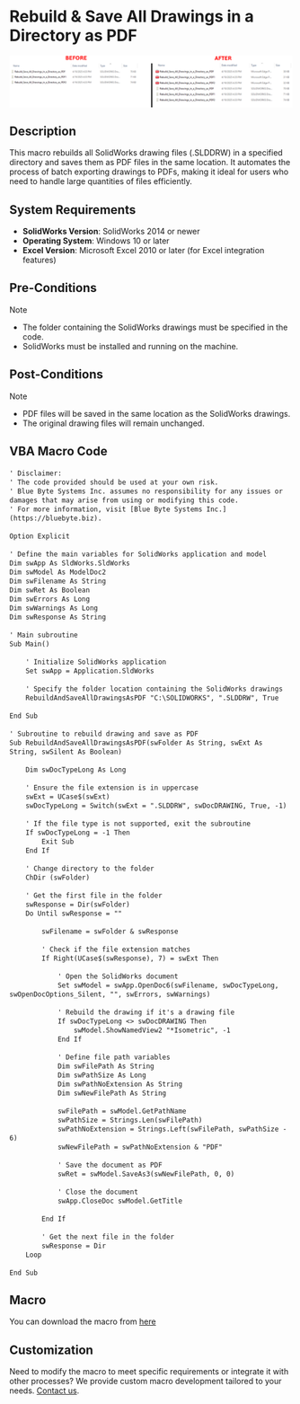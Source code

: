 # Rebuild & Save All Drawings in a Directory as PDF

<img src="../images/Rebuild_Save_All_Drawings_in_a_Directory_as_PDF.png" alt="Description of image" width="600" style="display: block; margin: 0 auto;">

## Description
This macro rebuilds all SolidWorks drawing files (.SLDDRW) in a specified directory and saves them as PDF files in the same location. It automates the process of batch exporting drawings to PDFs, making it ideal for users who need to handle large quantities of files efficiently.

## System Requirements
- **SolidWorks Version**: SolidWorks 2014 or newer
- **Operating System**: Windows 10 or later
- **Excel Version**: Microsoft Excel 2010 or later (for Excel integration features)

## Pre-Conditions
> [!NOTE]
> - The folder containing the SolidWorks drawings must be specified in the code.
> - SolidWorks must be installed and running on the machine.

## Post-Conditions
> [!NOTE]
> - PDF files will be saved in the same location as the SolidWorks drawings.
> - The original drawing files will remain unchanged.

 
## VBA Macro Code

```vbnet
' Disclaimer:
' The code provided should be used at your own risk.  
' Blue Byte Systems Inc. assumes no responsibility for any issues or damages that may arise from using or modifying this code.  
' For more information, visit [Blue Byte Systems Inc.](https://bluebyte.biz).

Option Explicit

' Define the main variables for SolidWorks application and model
Dim swApp As SldWorks.SldWorks
Dim swModel As ModelDoc2
Dim swFilename As String
Dim swRet As Boolean
Dim swErrors As Long
Dim swWarnings As Long
Dim swResponse As String

' Main subroutine
Sub Main()

    ' Initialize SolidWorks application
    Set swApp = Application.SldWorks

    ' Specify the folder location containing the SolidWorks drawings
    RebuildAndSaveAllDrawingsAsPDF "C:\SOLIDWORKS", ".SLDDRW", True

End Sub

' Subroutine to rebuild drawing and save as PDF
Sub RebuildAndSaveAllDrawingsAsPDF(swFolder As String, swExt As String, swSilent As Boolean)

    Dim swDocTypeLong As Long

    ' Ensure the file extension is in uppercase
    swExt = UCase$(swExt)
    swDocTypeLong = Switch(swExt = ".SLDDRW", swDocDRAWING, True, -1)

    ' If the file type is not supported, exit the subroutine
    If swDocTypeLong = -1 Then
        Exit Sub
    End If

    ' Change directory to the folder
    ChDir (swFolder)

    ' Get the first file in the folder
    swResponse = Dir(swFolder)
    Do Until swResponse = ""

        swFilename = swFolder & swResponse

        ' Check if the file extension matches
        If Right(UCase$(swResponse), 7) = swExt Then

            ' Open the SolidWorks document
            Set swModel = swApp.OpenDoc6(swFilename, swDocTypeLong, swOpenDocOptions_Silent, "", swErrors, swWarnings)

            ' Rebuild the drawing if it's a drawing file
            If swDocTypeLong <> swDocDRAWING Then
                swModel.ShowNamedView2 "*Isometric", -1
            End If

            ' Define file path variables
            Dim swFilePath As String
            Dim swPathSize As Long
            Dim swPathNoExtension As String
            Dim swNewFilePath As String

            swFilePath = swModel.GetPathName
            swPathSize = Strings.Len(swFilePath)
            swPathNoExtension = Strings.Left(swFilePath, swPathSize - 6)
            swNewFilePath = swPathNoExtension & "PDF"

            ' Save the document as PDF
            swRet = swModel.SaveAs3(swNewFilePath, 0, 0)

            ' Close the document
            swApp.CloseDoc swModel.GetTitle

        End If

        ' Get the next file in the folder
        swResponse = Dir
    Loop

End Sub
```

## Macro
You can download the macro from [here](../images/Rebuild_Save_All_Drawings_in_a_Directory_as_PDF.swp)

## Customization
Need to modify the macro to meet specific requirements or integrate it with other processes? We provide custom macro development tailored to your needs. [Contact us](https://bluebyte.biz/contact).

